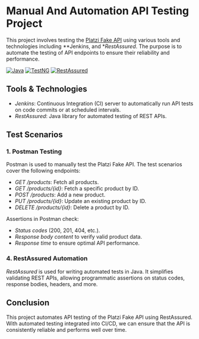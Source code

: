 # Manual And Automation API Testing Project 
This project involves testing the [Platzi Fake API](https://fakeapi.platzi.com/) using various tools and technologies including **Jenkins, and **RestAssured*. The purpose is to automate the testing of API endpoints to ensure their reliability and performance.

[![Java](https://img.shields.io/badge/Java-007396?style=for-the-badge&logo=java&logoColor=white)](https://www.oracle.com/java/)
[![TestNG](https://img.shields.io/badge/TestNG-25A162?style=for-the-badge&logoColor=white)](https://testng.org/doc/)
[![RestAssured](https://img.shields.io/badge/RestAssured-4CAF50?style=for-the-badge&logoColor=white)](https://rest-assured.io/)

## Tools & Technologies

- *Jenkins*: Continuous Integration (CI) server to automatically run API tests on code commits or at scheduled intervals.
- *RestAssured*: Java library for automated testing of REST APIs.


## Test Scenarios

### 1. Postman Testing

Postman is used to manually test the Platzi Fake API. The test scenarios cover the following endpoints:
- *GET /products*: Fetch all products.
- *GET /products/{id}*: Fetch a specific product by ID.
- *POST /products*: Add a new product.
- *PUT /products/{id}*: Update an existing product by ID.
- *DELETE /products/{id}*: Delete a product by ID.

Assertions in Postman check:
- *Status codes* (200, 201, 404, etc.).
- *Response body content* to verify valid product data.
- *Response time* to ensure optimal API performance.



### 4. RestAssured Automation
*RestAssured* is used for writing automated tests in Java. It simplifies validating REST APIs, allowing programmatic assertions on status codes, response bodies, headers, and more.

## Conclusion
This project automates API testing of the Platzi Fake API using RestAssured. With automated testing integrated into CI/CD, we can ensure that the API is consistently reliable and performs well over time.
